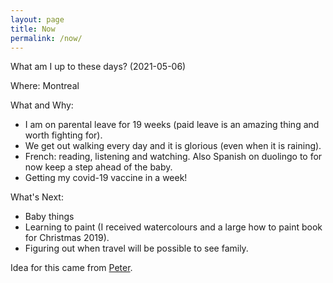 ```yaml
---
layout: page
title: Now
permalink: /now/
---
```


What am I up to these days? (2021-05-06)

Where: Montreal

What and Why: 

- I am on parental leave for 19 weeks (paid leave is an amazing thing and worth fighting for).
- We get out walking every day and it is glorious (even when it is raining).
- French: reading, listening and watching. Also Spanish on duolingo to for now keep a step ahead of the baby.
- Getting my covid-19 vaccine in a week!

What's Next:

- Baby things
- Learning to paint (I received watercolours and a large how to paint book for Christmas 2019).
- Figuring out when travel will be possible to see family.

Idea for this came from [Peter](https://ruk.ca/content/what-am-i-doing-now "What am I doing /now").